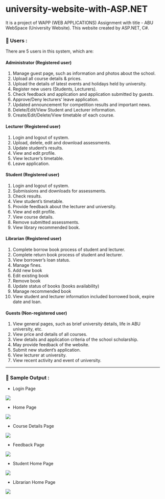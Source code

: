 # university-website-with-ASP.NET
It is a project of WAPP (WEB APPLICATIONS) Assignment with title - ABU WebSpace (University Website). This website created by ASP.NET, C#.

### 👨 Users :

There are 5 users in this system, which are:

####	Administrator  (Registered user)

1.	Manage guest page, such as information and photos about the school.
2.	Upload all course details & prices.
3.	Upload the details of latest events and holidays held by university.
4.	Register new users (Students, Lecturers).
5.	Check feedback and application and application submitted by guests.
6.	Approve/Deny lecturers’ leave application.
7.	Updated announcement for competition results and important news.
8.	Delete/Edit/View Student and Lecturer information.
9.	Create/Edit/Delete/View timetable of each course.

####	Lecturer  (Registered user)

1.	Login and logout of system. 
2.	Upload, delete, edit and download assessments.
3.	Update student’s results.
4.	View and edit profile.
5.	View lecturer’s timetable.
6.	Leave application. 

#### Student (Registered user)

1.	Login and logout of system.
2.	Submissions and downloads for assessments.
3.	Check results.
4.	View student’s timetable.
5.	Provide feedback about the lecturer and university.
6.	View and edit profile.
7.	View course details.
8.	Remove submitted assessments.
9.	View library recommended book.

#### Librarian (Registered user)

1.	Complete borrow book process of student and lecturer.
2.	Complete return book process of student and lecturer.
3.	View borrower’s loan status.
4.	Manage fines.
5.	Add new book
6.	Edit existing book
7.	Remove book
8.	Update status of books (books availability)
9.	Manage recommended book
10.	View student and lecturer information included borrowed book, expire date and loan.

#### Guests (Non-registered user)

1.	View general pages, such as brief university details, life in ABU university, etc.
2.	View price and details of all courses.
3.	View details and application criteria of the school scholarship.
4.	May provide feedback of the website.
5.	Submit new student’s application.
6.	View lecturer at university.
7.	View recent activity and event of university.


---

### 🎥 Sample Output :

- Login Page

<img src="https://github.com/AlanTeeWeiLoon/university-website-with-ASP.NET/blob/main/Images/Login.png" />

- Home Page

<img src="https://github.com/AlanTeeWeiLoon/university-website-with-ASP.NET/blob/main/Images/Homepage.jpeg" />

- Course Details Page

<img src="https://github.com/AlanTeeWeiLoon/university-website-with-ASP.NET/blob/main/Images/CourseDetails.png" />

- Feedback Page

<img src="https://github.com/AlanTeeWeiLoon/university-website-with-ASP.NET/blob/main/Images/Feedback.png"  />

- Student Home Page

<img src="https://github.com/AlanTeeWeiLoon/university-website-with-ASP.NET/blob/main/Images/StudentHomepage.png" />

- Librarian Home Page

<img src="https://github.com/AlanTeeWeiLoon/university-website-with-ASP.NET/blob/main/Images/LibrarianHomepage.png" />
